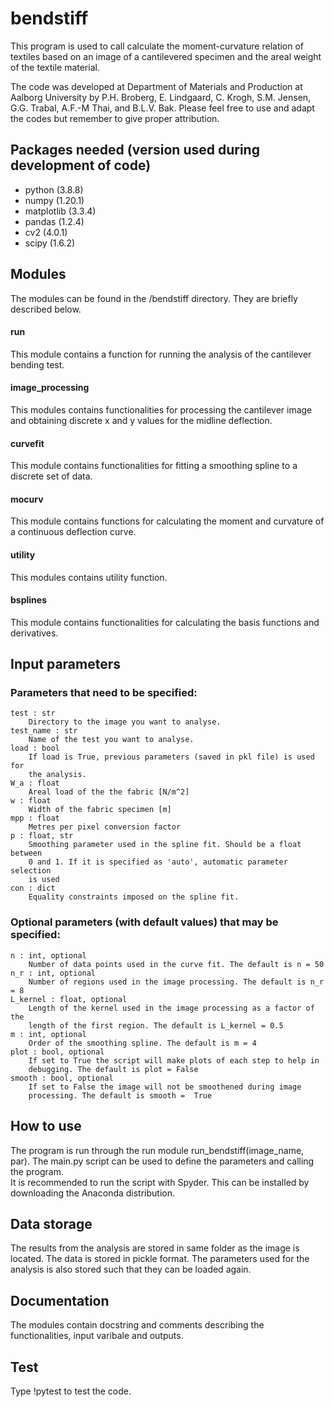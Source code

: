 # bendstiff

This program is used to call calculate the moment-curvature relation of textiles based on an image of a cantilevered specimen and the areal weight of the textile material. 

<Insert information on the paper when this is out>

The code was developed at Department of Materials and Production at Aalborg University by  P.H. Broberg, E. Lindgaard, C. Krogh, S.M. Jensen, G.G. Trabal, A.F.-M Thai, and B.L.V. Bak. Please feel free to use and adapt the codes but remember to give proper attribution.

Packages needed (version used during development of code)
---------------
- python      (3.8.8)
- numpy       (1.20.1)
- matplotlib  (3.3.4)
- pandas      (1.2.4)
- cv2         (4.0.1)
- scipy       (1.6.2)

Modules
-------
The modules can be found in the /bendstiff directory. They are briefly 
described below.

#### run 
This module contains a function for running the analysis of the 
cantilever bending test.

#### image_processing 
This modules contains functionalities for processing 
the cantilever image and obtaining discrete x and y values for the midline 
deflection. 

#### curvefit 
This module contains functionalities for fitting a smoothing 
spline to a discrete set of data.

#### mocurv 
This module contains functions for calculating the moment and 
curvature of a continuous deflection curve.

#### utility 
This modules contains utility function.

#### bsplines 
This module contains functionalities for calculating the basis 
functions and derivatives.

Input parameters
-------------------------------------------------------------------
### Parameters that need to be specified:

    test : str
        Directory to the image you want to analyse. 
    test_name : str
        Name of the test you want to analyse.
    load : bool
        If load is True, previous parameters (saved in pkl file) is used for 
        the analysis.
    W_a : float
        Areal load of the the fabric [N/m^2]
    w : float
        Width of the fabric specimen [m]
    mpp : float
        Metres per pixel conversion factor
    p : float, str
        Smoothing parameter used in the spline fit. Should be a float between 
        0 and 1. If it is specified as 'auto', automatic parameter selection
        is used
    con : dict
        Equality constraints imposed on the spline fit. 
        
        
### Optional parameters (with default values) that may be specified:

    n : int, optional
        Number of data points used in the curve fit. The default is n = 50
    n_r : int, optional
        Number of regions used in the image processing. The default is n_r = 8
    L_kernel : float, optional
        Length of the kernel used in the image processing as a factor of the 
        length of the first region. The default is L_kernel = 0.5
    m : int, optional
        Order of the smoothing spline. The default is m = 4
    plot : bool, optional
        If set to True the script will make plots of each step to help in 
        debugging. The default is plot = False
    smooth : bool, optional
        If set to False the image will not be smoothened during image 
        processing. The default is smooth =  True

How to use
-------------------------------------------------------------------
The program is run through the run module run_bendstiff(image_name, par). 
The main.py script can be used to define the parameters and calling the program.  
It is recommended to run the script with Spyder. This can be installed by downloading the Anaconda distribution. 

Data storage
-------------------------------------------------------------------
The results from the analysis are stored in same folder as the image is located. 
The data is stored in pickle format. 
The parameters used for the analysis is also stored such that they can be loaded again. 

Documentation
-------------------------------------------------------------------
The modules contain docstring and comments describing the functionalities, input
varibale and outputs. 

<The associated journal paper contains a more in-depth 
description of the problem.>

Test
-------------------------------------------------------------------
Type !pytest to test the code.
